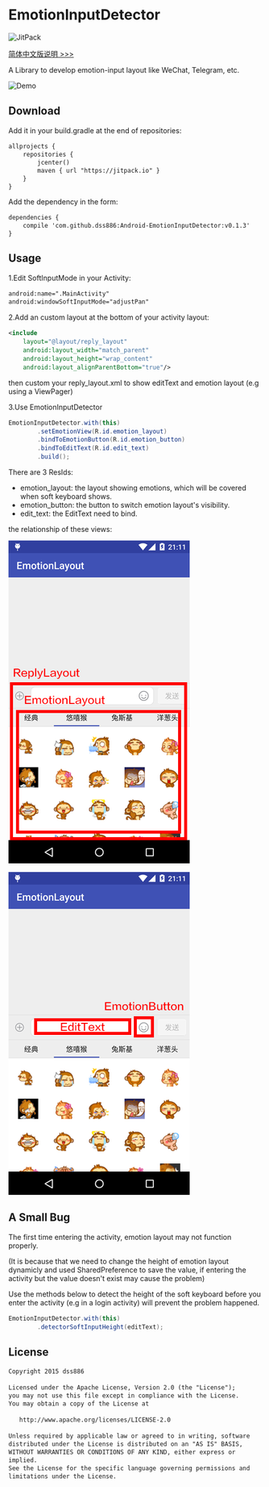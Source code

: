 # EmotionInputDetector

![JitPack](https://img.shields.io/github/release/dss886/Android-EmotionInputDetector.svg?label=JitPack)

[简体中文版说明 >>>](/README.md)

A Library to develop emotion-input layout like WeChat, Telegram, etc.

![Demo](/01.gif)

## Download

Add it in your build.gradle at the end of repositories:

~~~
allprojects {
	repositories {
		jcenter()
		maven { url "https://jitpack.io" }
	}
}
~~~

Add the dependency in the form:

~~~
dependencies {
	compile 'com.github.dss886:Android-EmotionInputDetector:v0.1.3'
}
~~~

## Usage

1.Edit SoftInputMode in your Activity:

~~~xml
android:name=".MainActivity"
android:windowSoftInputMode="adjustPan"
~~~

2.Add an custom layout at the bottom of your activity layout:

~~~xml
<include
    layout="@layout/reply_layout"
    android:layout_width="match_parent"
    android:layout_height="wrap_content"
    android:layout_alignParentBottom="true"/>
~~~

then custom your reply_layout.xml to show editText and emotion layout (e.g using a ViewPager)

3.Use EmotionInputDetector

~~~java
EmotionInputDetector.with(this)
		.setEmotionView(R.id.emotion_layout)
		.bindToEmotionButton(R.id.emotion_button)
		.bindToEditText(R.id.edit_text)
		.build();
~~~

There are 3 ResIds:

- emotion_layout: the layout showing emotions, which will be covered when soft keyboard shows.
- emotion_button: the button to switch emotion layout's visibility.
- edit_text: the EditText need to bind.

the relationship of these views:

![](/01.png)

![](/02.png)

## A Small Bug

The first time entering the activity, emotion layout may not function properly.

(It is because that we need to change the height of emotion layout dynamicly and used SharedPreference to save the value, if entering the activity but the value doesn't exist may cause the problem)

Use the methods below to detect the height of the soft keyboard before you enter the activity (e.g in a login activity) will prevent the problem happened.

~~~java
EmotionInputDetector.with(this)
		.detectorSoftInputHeight(editText);
~~~

## License

~~~
Copyright 2015 dss886

Licensed under the Apache License, Version 2.0 (the "License");
you may not use this file except in compliance with the License.
You may obtain a copy of the License at

   http://www.apache.org/licenses/LICENSE-2.0

Unless required by applicable law or agreed to in writing, software
distributed under the License is distributed on an "AS IS" BASIS,
WITHOUT WARRANTIES OR CONDITIONS OF ANY KIND, either express or implied.
See the License for the specific language governing permissions and
limitations under the License.
~~~